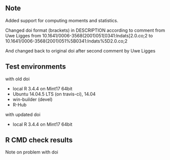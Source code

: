 ## Note
Added support for computing moments and statistics.

Changed doi format (brackets) in DESCRIPTION according to 
comment from Uwe Ligges from 
10.1641/0006-3568(2001)051[0341:lndats]2.0.co;2
to
10.1641/0006-3568(2001)051%5B0341:lndats%5D2.0.co;2

And changed back to original doi after second comment 
by Uwe Ligges


## Test environments
with old doi
* local R 3.4.4 on Mint17 64bit
* Ubuntu 14.04.5 LTS (on travis-ci), 14.04
* win-builder (devel)
* R-Hub

with updated doi
* local R 3.4.4 on Mint17 64bit

## R CMD check results
Note on problem with doi

  